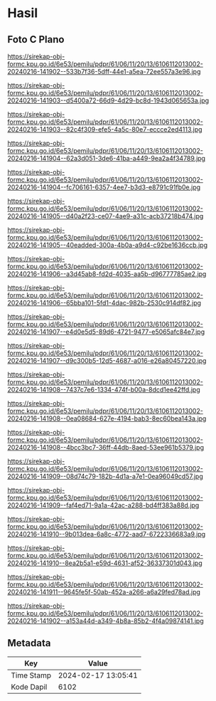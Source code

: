 # Hasil

## Foto C Plano

https://sirekap-obj-formc.kpu.go.id/6e53/pemilu/pdpr/61/06/11/20/13/6106112013002-20240216-141902--533b7f36-5dff-44e1-a5ea-72ee557a3e96.jpg

https://sirekap-obj-formc.kpu.go.id/6e53/pemilu/pdpr/61/06/11/20/13/6106112013002-20240216-141903--d5400a72-66d9-4d29-bc8d-1943d065653a.jpg

https://sirekap-obj-formc.kpu.go.id/6e53/pemilu/pdpr/61/06/11/20/13/6106112013002-20240216-141903--82c4f309-efe5-4a5c-80e7-eccce2ed4113.jpg

https://sirekap-obj-formc.kpu.go.id/6e53/pemilu/pdpr/61/06/11/20/13/6106112013002-20240216-141904--62a3d051-3de6-41ba-a449-9ea2a4f34789.jpg

https://sirekap-obj-formc.kpu.go.id/6e53/pemilu/pdpr/61/06/11/20/13/6106112013002-20240216-141904--fc706161-6357-4ee7-b3d3-e8791c91fb0e.jpg

https://sirekap-obj-formc.kpu.go.id/6e53/pemilu/pdpr/61/06/11/20/13/6106112013002-20240216-141905--d40a2f23-ce07-4ae9-a31c-acb37218b474.jpg

https://sirekap-obj-formc.kpu.go.id/6e53/pemilu/pdpr/61/06/11/20/13/6106112013002-20240216-141905--40eadded-300a-4b0a-a9d4-c92be1636ccb.jpg

https://sirekap-obj-formc.kpu.go.id/6e53/pemilu/pdpr/61/06/11/20/13/6106112013002-20240216-141906--a3d45ab8-fd2d-4035-aa5b-d96777785ae2.jpg

https://sirekap-obj-formc.kpu.go.id/6e53/pemilu/pdpr/61/06/11/20/13/6106112013002-20240216-141906--65bba101-5fd1-4dac-982b-2530c914df82.jpg

https://sirekap-obj-formc.kpu.go.id/6e53/pemilu/pdpr/61/06/11/20/13/6106112013002-20240216-141907--e4d0e5d5-89d6-4721-9477-e5065afc84e7.jpg

https://sirekap-obj-formc.kpu.go.id/6e53/pemilu/pdpr/61/06/11/20/13/6106112013002-20240216-141907--d9c300b5-12d5-4687-a016-e26a80457220.jpg

https://sirekap-obj-formc.kpu.go.id/6e53/pemilu/pdpr/61/06/11/20/13/6106112013002-20240216-141908--7437c7e6-1334-474f-b00a-8dcd1ee42ffd.jpg

https://sirekap-obj-formc.kpu.go.id/6e53/pemilu/pdpr/61/06/11/20/13/6106112013002-20240216-141908--0ea08684-627e-4194-bab3-8ec60bea143a.jpg

https://sirekap-obj-formc.kpu.go.id/6e53/pemilu/pdpr/61/06/11/20/13/6106112013002-20240216-141908--4bcc3bc7-36ff-44db-8aed-53ee961b5379.jpg

https://sirekap-obj-formc.kpu.go.id/6e53/pemilu/pdpr/61/06/11/20/13/6106112013002-20240216-141909--08d74c79-182b-4d1a-a7e1-0ea96049cd57.jpg

https://sirekap-obj-formc.kpu.go.id/6e53/pemilu/pdpr/61/06/11/20/13/6106112013002-20240216-141909--faf4ed71-9a1a-42ac-a288-bd4ff383a88d.jpg

https://sirekap-obj-formc.kpu.go.id/6e53/pemilu/pdpr/61/06/11/20/13/6106112013002-20240216-141910--9b013dea-6a8c-4772-aad7-6722336683a9.jpg

https://sirekap-obj-formc.kpu.go.id/6e53/pemilu/pdpr/61/06/11/20/13/6106112013002-20240216-141910--8ea2b5a1-e59d-4631-af52-36337301d043.jpg

https://sirekap-obj-formc.kpu.go.id/6e53/pemilu/pdpr/61/06/11/20/13/6106112013002-20240216-141911--9645fe5f-50ab-452a-a266-a6a29fed78ad.jpg

https://sirekap-obj-formc.kpu.go.id/6e53/pemilu/pdpr/61/06/11/20/13/6106112013002-20240216-141902--a153a44d-a349-4b8a-85b2-4f4a09874141.jpg


## Metadata

| Key        | Value               |
| ---------- | ------------------- |
| Time Stamp | 2024-02-17 13:05:41 |
| Kode Dapil | 6102                |



